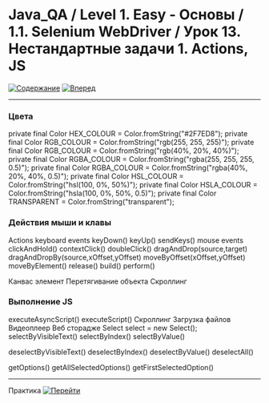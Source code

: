 # Java_QA / Level 1. Easy - Основы / 1.1. Selenium WebDriver / Урок 13. Нестандартные задачи 1. Actions, JS

[![Содержание](https://img.shields.io/badge/-%D0%A1%D0%BE%D0%B4%D0%B5%D1%80%D0%B6%D0%B0%D0%BD%D0%B8%D0%B5-purple)](README.md)
[![Вперед](https://img.shields.io/badge/-%D0%92%D0%BF%D0%B5%D1%80%D0%B5%D0%B4-brightgreen)](2.%20Практика.md)

***

### Цвета

private final Color HEX_COLOUR = Color.fromString("#2F7ED8");
private final Color RGB_COLOUR = Color.fromString("rgb(255, 255, 255)");
private final Color RGB_COLOUR = Color.fromString("rgb(40%, 20%, 40%)");
private final Color RGBA_COLOUR = Color.fromString("rgba(255, 255, 255, 0.5)");
private final Color RGBA_COLOUR = Color.fromString("rgba(40%, 20%, 40%, 0.5)");
private final Color HSL_COLOUR = Color.fromString("hsl(100, 0%, 50%)");
private final Color HSLA_COLOUR = Color.fromString("hsla(100, 0%, 50%, 0.5)");
private final Color TRANSPARENT = Color.fromString("transparent");

### Действия мыши и клавы

Actions
keyboard events
keyDown()
keyUp()
sendKeys()
mouse events
clickAndHold()
contextClick()
doubleClick()
dragAndDrop(source,target)
dragAndDropBy(source,xOffset,yOffset)
moveByOffset(xOffset,yOffset)
moveByElement()
release()
build()
perform()

Канвас элемент
Перетягивание объекта
Скроллинг

### Выполнение JS

executeAsyncScript()
executeScript()
Скроллинг
Загрузка файлов
Видеоплеер
Веб сторадже
Select select = new Select(<WebElement object>);
selectByVisibleText()
selectByIndex()
selectByValue()

deselectByVisibleText()
deselectByIndex()
deselectByValue()
deselectAll()

getOptions()
getAllSelectedOptions()
getFirstSelectedOption()


***

Практика [![Перейти](https://img.shields.io/badge/-%D0%9F%D0%B5%D1%80%D0%B5%D0%B9%D1%82%D0%B8-blue)](2.%20Практика.md)